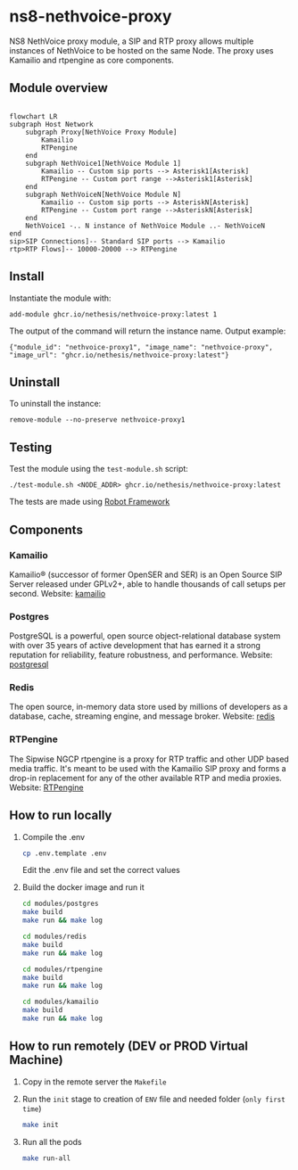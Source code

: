# ns8-nethvoice-proxy

NS8 NethVoice proxy module, a SIP and RTP proxy allows multiple instances of
NethVoice to be hosted on the same Node.
The proxy uses Kamailio and rtpengine as core components.

## Module overview

```mermaid

flowchart LR
subgraph Host Network
    subgraph Proxy[NethVoice Proxy Module]
        Kamailio
        RTPengine
    end
    subgraph NethVoice1[NethVoice Module 1]
        Kamailio -- Custom sip ports --> Asterisk1[Asterisk]
        RTPengine -- Custom port range -->Asterisk1[Asterisk]
    end
    subgraph NethVoiceN[NethVoice Module N]
        Kamailio -- Custom sip ports --> AsteriskN[Asterisk]
        RTPengine -- Custom port range -->AsteriskN[Asterisk]
    end
    NethVoice1 -.. N instance of NethVoice Module ..- NethVoiceN
end
sip>SIP Connections]-- Standard SIP ports --> Kamailio
rtp>RTP Flows]-- 10000-20000 --> RTPengine
```
## Install

Instantiate the module with:

    add-module ghcr.io/nethesis/nethvoice-proxy:latest 1

The output of the command will return the instance name.
Output example:

    {"module_id": "nethvoice-proxy1", "image_name": "nethvoice-proxy", "image_url": "ghcr.io/nethesis/nethvoice-proxy:latest"}

## Uninstall

To uninstall the instance:

    remove-module --no-preserve nethvoice-proxy1

## Testing

Test the module using the `test-module.sh` script:


    ./test-module.sh <NODE_ADDR> ghcr.io/nethesis/nethvoice-proxy:latest

The tests are made using [Robot Framework](https://robotframework.org/)

## Components

### Kamailio

Kamailio® (successor of former OpenSER and SER) is an Open Source SIP Server
released under GPLv2+, able to handle thousands of call setups per second.
Website: [kamailio](https://www.kamailio.org/w/)

### Postgres

PostgreSQL is a powerful, open source object-relational database system with over
35 years of active development that has earned it a strong reputation for
reliability, feature robustness, and performance.
Website: [postgresql](https://www.postgresql.org/)

### Redis

The open source, in-memory data store used by millions of developers as a
database, cache, streaming engine, and message broker.
Website: [redis](https://redis.io/)

### RTPengine

The Sipwise NGCP rtpengine is a proxy for RTP traffic and other UDP based media
traffic. It's meant to be used with the Kamailio SIP proxy and forms a drop-in
replacement for any of the other available RTP and media proxies.
Website: [RTPengine](https://github.com/sipwise/rtpengine)

## How to run locally

1. Compile the .env

   ```bash
   cp .env.template .env
   ```

   Edit the .env file and set the correct values

1. Build the docker image and run it

   ```bash
   cd modules/postgres
   make build
   make run && make log

   cd modules/redis
   make build
   make run && make log

   cd modules/rtpengine
   make build
   make run && make log

   cd modules/kamailio
   make build
   make run && make log
   ```

## How to run remotely (DEV or PROD Virtual Machine)

1. Copy in the remote server the `Makefile`
1. Run the `init` stage to creation of `ENV` file and needed folder
   (`only first time`)

   ```bash
   make init
   ```

1. Run all the pods

   ```bash
   make run-all
   ```
